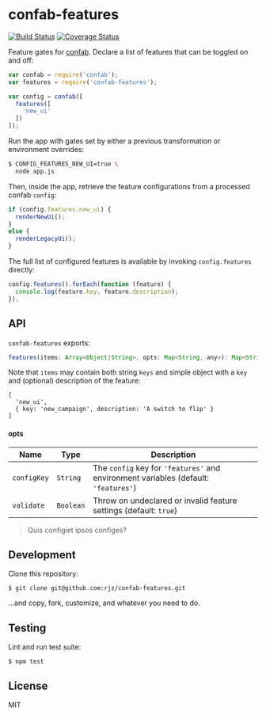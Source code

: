 confab-features
===============================================================================

[![Build
Status](https://travis-ci.org/rjz/confab-features.svg?branch=master)](https://travis-ci.org/rjz/confab-features)
[![Coverage
Status](https://coveralls.io/repos/rjz/confab-features/badge.svg?branch=master)](https://coveralls.io/r/rjz/confab-features?branch=master)

Feature gates for [confab][confab]. Declare a list of features that can be
toggled on and off:

```js
var confab = require('confab');
var features = require('confab-features');

var config = confab([
  features([
    'new_ui'
  ])
]);
```

Run the app with gates set by either a previous transformation or environment
overrides:

```sh
$ CONFIG_FEATURES_NEW_UI=true \
  node app.js
```

Then, inside the app, retrieve the feature configurations from a processed
confab `config`:

```js
if (config.features.new_ui) {
  renderNewUi();
}
else {
  renderLegacyUi();
}
```

The full list of configured features is available by invoking `config.features`
directly:

```js
config.features().forEach(function (feature) {
  console.log(feature.key, feature.description);
});
```

API
-------------------------------------------------------------------------------

`confab-features` exports:

```js
features(items: Array<Object|String>, opts: Map<String, any>): Map<String, Boolean>
```

Note that `items` may contain both string `keys` and simple object with a `key`
and (optional) description of the feature:

```
[
  'new_ui',
  { key: 'new_campaign', description: 'A switch to flip' }
]
```

#### opts

Name        | Type      | Description
----------- | --------- | --------------------------------
`configKey` | `String`  | The `config` key for `'features'` and environment variables (default: `'features'`)
`validate`  | `Boolean` | Throw on undeclared or invalid feature settings (default: `true`)

> Quis configiet ipsos configes?

Development
-------------------------------------------------------------------------------

Clone this repository:

    $ git clone git@github.com:rjz/confab-features.git

...and copy, fork, customize, and whatever you need to do.

Testing
-------------------------------------------------------------------------------

Lint and run test suite:

    $ npm test

License
-------------------------------------------------------------------------------

MIT

[confab]: https://github.com/rjz/confab

